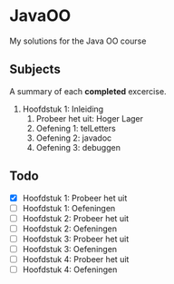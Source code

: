 # JavaOO
My solutions for the Java OO course

## Subjects
A summary of each **completed** excercise.
1. Hoofdstuk 1: Inleiding
	1. Probeer het uit: Hoger Lager
	2. Oefening 1: telLetters
	3. Oefening 2: javadoc
	4. Oefening 3: debuggen

## Todo
- [x] Hoofdstuk 1: Probeer het uit
- [ ] Hoofdstuk 1: Oefeningen
- [ ] Hoofdstuk 2: Probeer het uit
- [ ] Hoofdstuk 2: Oefeningen
- [ ] Hoofdstuk 3: Probeer het uit
- [ ] Hoofdstuk 3: Oefeningen
- [ ] Hoofdstuk 4: Probeer het uit
- [ ] Hoofdstuk 4: Oefeningen